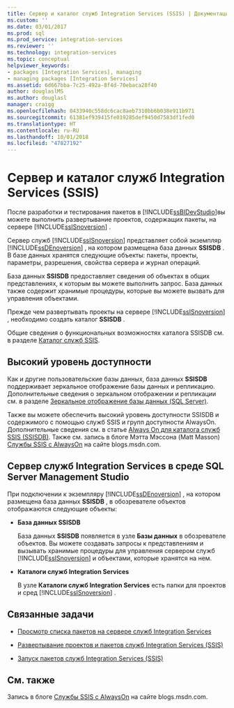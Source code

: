 ```yaml
---
title: Сервер и каталог служб Integration Services (SSIS) | Документация Майкрософт
ms.custom: ''
ms.date: 03/01/2017
ms.prod: sql
ms.prod_service: integration-services
ms.reviewer: ''
ms.technology: integration-services
ms.topic: conceptual
helpviewer_keywords:
- packages [Integration Services], managing
- managing packages [Integration Services]
ms.assetid: 6d667bba-7c25-492a-8f4d-70ebaca28f40
author: douglaslMS
ms.author: douglasl
manager: craigg
ms.openlocfilehash: 0433940c558dc6cac8aeb7310bb6b038e911b971
ms.sourcegitcommit: 61381ef939415fe019285def9450d7583df1fed0
ms.translationtype: HT
ms.contentlocale: ru-RU
ms.lasthandoff: 10/01/2018
ms.locfileid: "47827192"
---
```

# <a name="integration-services-ssis-server-and-catalog"></a>Сервер и каталог служб Integration Services (SSIS)
  После разработки и тестирования пакетов в [!INCLUDE[ssBIDevStudio](../../includes/ssbidevstudio-md.md)]вы можете выполнить развертывание проектов, содержащих пакеты, на сервере [!INCLUDE[ssISnoversion](../../includes/ssisnoversion-md.md)] .  
  
 Сервер служб [!INCLUDE[ssISnoversion](../../includes/ssisnoversion-md.md)] представляет собой экземпляр [!INCLUDE[ssDEnoversion](../../includes/ssdenoversion-md.md)] , на котором размещена база данных **SSISDB** . В базе данных хранятся следующие объекты: пакеты, проекты, параметры, разрешения, свойства сервера и журнал операций.  
  
 База данных **SSISDB** предоставляет сведения об объектах в общих представлениях, к которым вы можете выполнить запрос. База данных также содержит хранимые процедуры, которые вы можете вызвать для управления объектами.  
  
 Прежде чем развертывать проекты на сервере [!INCLUDE[ssISnoversion](../../includes/ssisnoversion-md.md)] , необходимо создать каталог **SSISDB** .  
  
 Общие сведения о функциональных возможностях каталога SSISDB см. в разделе [Каталог служб SSIS](../../integration-services/catalog/ssis-catalog.md).  
  
## <a name="high-availability"></a>Высокий уровень доступности  
 Как и другие пользовательские базы данных, база данных **SSISDB** поддерживает зеркальное отображение базы данных и репликацию. Дополнительные сведения о зеркальном отображении и репликации см. в разделе [Зеркальное отображение базы данных (SQL Server)](../../database-engine/database-mirroring/database-mirroring-sql-server.md).  
  
 Также вы можете обеспечить высокий уровень доступности SSISDB и содержимого с помощью служб SSIS и групп доступности AlwaysOn. Дополнительные сведения см. в статье [Always On для каталога служб SSIS (SSISDB)](ssis-catalog.md#always-on-for-ssis-catalog-ssisdb). Также см. запись в блоге Мэтта Мэссона (Matt Masson) [Службы SSIS с AlwaysOn](http://go.microsoft.com/fwlink/?LinkId=255873) на сайте blogs.msdn.com.  
  
##  <a name="ssms"></a> Сервер служб Integration Services в среде SQL Server Management Studio  
 При подключении к экземпляру [!INCLUDE[ssDEnoversion](../../includes/ssdenoversion-md.md)] , на котором размещена база данных **SSISDB** , в обозревателе объектов отображаются следующие объекты:  
  
-   **База данных SSISDB**  
  
     База данных **SSISDB** появляется в узле **Базы данных** в обозревателе объектов. Вы можете создавать запросы к представлениям и вызывать хранимые процедуры для управления сервером служб [!INCLUDE[ssISnoversion](../../includes/ssisnoversion-md.md)] и объектами, которые хранятся на нем.  
  
-   **Каталоги служб Integration Services**  
  
     В узле **Каталоги служб Integration Services** есть папки для проектов и сред [!INCLUDE[ssISnoversion](../../includes/ssisnoversion-md.md)] .  
  
## <a name="related-tasks"></a>Связанные задачи  
  
-   [Просмотр списка пакетов на сервере служб Integration Services](../../integration-services/catalog/view-the-list-of-packages-on-the-integration-services-server.md)  
  
-   [Развертывание проектов и пакетов служб Integration Services (SSIS)](../../integration-services/packages/deploy-integration-services-ssis-projects-and-packages.md)  
  
-   [Запуск пакетов служб Integration Services (SSIS)](../../integration-services/packages/run-integration-services-ssis-packages.md)  
  
## <a name="related-content"></a>См. также  
 Запись в блоге [Службы SSIS с AlwaysOn](http://go.microsoft.com/fwlink/?LinkId=255873) на сайте blogs.msdn.com.  
  
  
